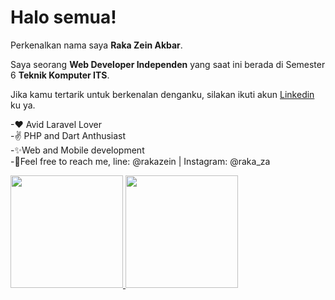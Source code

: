# Halo semua! 
Perkenalkan nama saya **Raka Zein Akbar**.

Saya seorang **Web Developer Independen** yang saat ini berada di Semester 6 **Teknik Komputer ITS**.

Jika kamu tertarik untuk berkenalan denganku, silakan ikuti akun [Linkedin](https://www.linkedin.com/in/shingo-madre/) ku ya.

  -❤ Avid Laravel Lover\
  -✌ PHP and Dart Anthusiast\
  -✨Web and Mobile development\
  -🤳Feel free to reach me, line: @rakazein | Instagram: @raka_za
 
<p align="left">
<a href="https://github.com/gilangadhan">
  <img height="180em" src="https://github-readme-stats-eight-theta.vercel.app/api?username=shingo-madre&show_icons=true&theme=algolia&include_all_commits=true&count_private=true"/>
  <img height="180em" src="https://github-readme-stats-eight-theta.vercel.app/api/top-langs/?username=shingo-madre&layout=compact&langs_count=8&theme=algolia"/>
</a>
</p>
